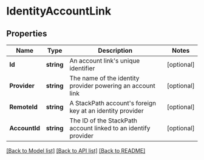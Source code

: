 # IdentityAccountLink

## Properties

Name | Type | Description | Notes
------------ | ------------- | ------------- | -------------
**Id** | **string** | An account link&#39;s unique identifier | [optional] 
**Provider** | **string** | The name of the identity provider powering an account link | [optional] 
**RemoteId** | **string** | A StackPath account&#39;s foreign key at an identity provider | [optional] 
**AccountId** | **string** | The ID of the StackPath account linked to an identify provider | [optional] 

[[Back to Model list]](../README.md#documentation-for-models) [[Back to API list]](../README.md#documentation-for-api-endpoints) [[Back to README]](../README.md)


